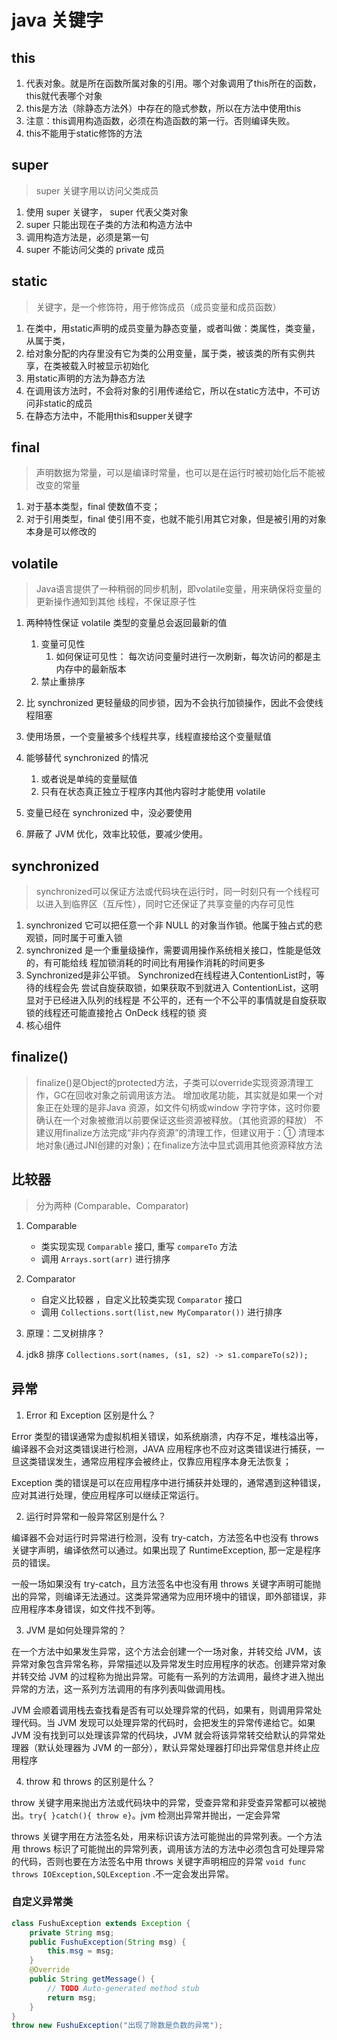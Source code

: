 # java 关键字

## this

1. 代表对象。就是所在函数所属对象的引用。哪个对象调用了this所在的函数，this就代表哪个对象
2. this是方法（除静态方法外）中存在的隐式参数，所以在方法中使用this
3. 注意：this调用构造函数，必须在构造函数的第一行。否则编译失败。
4. this不能用于static修饰的方法

## super

> super 关键字用以访问父类成员

1. 使用 super 关键字， super 代表父类对象
2. super 只能出现在子类的方法和构造方法中
3. 调用构造方法是，必须是第一句
4. super 不能访问父类的 private 成员

## static

> 关键字，是一个修饰符，用于修饰成员（成员变量和成员函数）

1. 在类中，用static声明的成员变量为静态变量，或者叫做：类属性，类变量，从属于类，
2. 给对象分配的内存里没有它为类的公用变量，属于类，被该类的所有实例共享，在类被载入时被显示初始化
3. 用static声明的方法为静态方法
4. 在调用该方法时，不会将对象的引用传递给它，所以在static方法中，不可访问非static的成员
5. 在静态方法中，不能用this和supper关键字

## final

> 声明数据为常量，可以是编译时常量，也可以是在运行时被初始化后不能被改变的常量

1. 对于基本类型，final 使数值不变；
2. 对于引用类型，final 使引用不变，也就不能引用其它对象，但是被引用的对象本身是可以修改的

## volatile

> Java语言提供了一种稍弱的同步机制，即volatile变量，用来确保将变量的更新操作通知到其他 线程，不保证原子性

1. 两种特性保证 volatile 类型的变量总会返回最新的值
   1. 变量可见性
      1. 如何保证可见性： 每次访问变量时进行一次刷新，每次访问的都是主内存中的最新版本
   2. 禁止重排序
2. 比 synchronized 更轻量级的同步锁，因为不会执行加锁操作，因此不会使线程阻塞
3. 使用场景，一个变量被多个线程共享，线程直接给这个变量赋值
4. 能够替代 synchronized 的情况
   1. 或者说是单纯的变量赋值
   2. 只有在状态真正独立于程序内其他内容时才能使用 volatile

5. 变量已经在 synchronized 中，没必要使用
6. 屏蔽了 JVM 优化，效率比较低，要减少使用。 

## synchronized

> synchronized可以保证方法或代码块在运行时，同一时刻只有一个线程可以进入到临界区（互斥性），同时它还保证了共享变量的内存可见性

1. synchronized 它可以把任意一个非 NULL 的对象当作锁。他属于独占式的悲观锁，同时属于可重入锁
2. synchronized 是一个重量级操作，需要调用操作系统相关接口，性能是低效的，有可能给线 程加锁消耗的时间比有用操作消耗的时间更多
3. Synchronized是非公平锁。 Synchronized在线程进入ContentionList时，等待的线程会先 尝试自旋获取锁，如果获取不到就进入 ContentionList，这明显对于已经进入队列的线程是 不公平的，还有一个不公平的事情就是自旋获取锁的线程还可能直接抢占 OnDeck 线程的锁 资
4. 核心组件

## finalize()

> finalize()是Object的protected方法，子类可以override实现资源清理工作，GC在回收对象之前调用该方法。
> 增加收尾功能，其实就是如果一个对象正在处理的是非Java 资源，如文件句柄或window 字符字体，这时你要确认在一个对象被撤消以前要保证这些资源被释放。（其他资源的释放）
> 不建议用finalize方法完成“非内存资源”的清理工作，但建议用于：① 清理本地对象(通过JNI创建的对象)；在finalize方法中显式调用其他资源释放方法

## 比较器

> 分为两种 (Comparable、Comparator)
1. Comparable
   * 类实现实现 `Comparable` 接口, 重写 `compareTo` 方法
   * 调用 `Arrays.sort(arr)` 进行排序
2. Comparator
   * 自定义比较器 ，自定义比较类实现 `Comparator` 接口
   * 调用 `Collections.sort(list,new MyComparator())` 进行排序

3. 原理：二叉树排序？
4. jdk8 排序  `Collections.sort(names, (s1, s2) -> s1.compareTo(s2));`

## 异常

1. Error 和 Exception 区别是什么？

Error 类型的错误通常为虚拟机相关错误，如系统崩溃，内存不足，堆栈溢出等，编译器不会对这类错误进行检测，JAVA 应用程序也不应对这类错误进行捕获，一旦这类错误发生，通常应用程序会被终止，仅靠应用程序本身无法恢复；

Exception 类的错误是可以在应用程序中进行捕获并处理的，通常遇到这种错误，应对其进行处理，使应用程序可以继续正常运行。

2. 运行时异常和一般异常区别是什么？

编译器不会对运行时异常进行检测，没有 try-catch，方法签名中也没有 throws 关键字声明，编译依然可以通过。如果出现了 RuntimeException, 那一定是程序员的错误。

一般一场如果没有 try-catch，且方法签名中也没有用 throws 关键字声明可能抛出的异常，则编译无法通过。这类异常通常为应用环境中的错误，即外部错误，非应用程序本身错误，如文件找不到等。

3. JVM 是如何处理异常的？

在一个方法中如果发生异常，这个方法会创建一个一场对象，并转交给 JVM，该异常对象包含异常名称，异常描述以及异常发生时应用程序的状态。创建异常对象并转交给 JVM 的过程称为抛出异常。可能有一系列的方法调用，最终才进入抛出异常的方法，这一系列方法调用的有序列表叫做调用栈。

JVM 会顺着调用栈去查找看是否有可以处理异常的代码，如果有，则调用异常处理代码。当 JVM 发现可以处理异常的代码时，会把发生的异常传递给它。如果 JVM 没有找到可以处理该异常的代码块，JVM 就会将该异常转交给默认的异常处理器（默认处理器为 JVM 的一部分），默认异常处理器打印出异常信息并终止应用程序

4. throw 和 throws 的区别是什么？

throw 关键字用来抛出方法或代码块中的异常，受查异常和非受查异常都可以被抛出。`try{ }catch(){ throw e}`。jvm 检测出异常并抛出，一定会异常

throws 关键字用在方法签名处，用来标识该方法可能抛出的异常列表。一个方法用 throws 标识了可能抛出的异常列表，调用该方法的方法中必须包含可处理异常的代码，否则也要在方法签名中用 throws 关键字声明相应的异常 `void func throws IOException,SQLException` .不一定会发出异常。

### 自定义异常类

```java
class FushuException extends Exception {
    private String msg;
    public FushuException(String msg) {
        this.msg = msg;
    }
    @Override
    public String getMessage() {
        // TODO Auto-generated method stub
        return msg;
    }
}
throw new FushuException("出现了除数是负数的异常");
```
